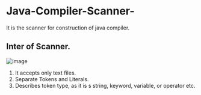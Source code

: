 # Java-Compiler-Scanner-
It is the scanner for construction of java compiler. 

## Inter of Scanner.
![image](https://user-images.githubusercontent.com/98084187/166958787-e39e29e7-affd-4fe1-8faf-1b54792799e4.png)

1. It accepts only text files.
2. Separate Tokens and Literals. 
3. Describes token type, as it is s string, keyword, variable, or operator etc. 
